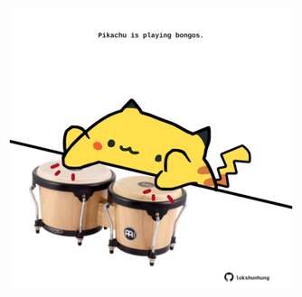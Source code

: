 <!-- built at 18/06/2021, 15:01:54 UTC -->
<p align="center">
  <img width="500" height="500" src="./ReadmeImage.svg">
</p>
